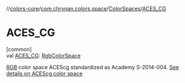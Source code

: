 //[colors-core](../../../index.md)/[com.chrynan.colors.space](../index.md)/[ColorSpaces](index.md)/[ACES_CG](-a-c-e-s_-c-g.md)

# ACES_CG

[common]\
val [ACES_CG](-a-c-e-s_-c-g.md): [RgbColorSpace](../-rgb-color-space/index.md)

[RGB](../-rgb-color-space/index.md) color space ACEScg standardized as Academy S-2014-004. [See details on ACEScg color space](https://d.android.com/reference/android/graphics/ColorSpace.Named.html#ACES_CG)
